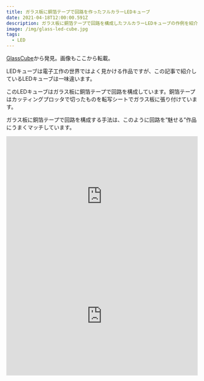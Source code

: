 ```yaml
---
title: ガラス板に銅箔テープで回路を作ったフルカラーLEDキューブ
date: 2021-04-18T12:00:00.591Z
description: ガラス板に銅箔テープで回路を構成したフルカラーLEDキューブの作例を紹介します。
image: /img/glass-led-cube.jpg
tags:
  - LED
---
```

[GlassCube](https://hackaday.io/project/169617-glasscube)から発見。画像もここから転載。

LEDキューブは電子工作の世界ではよく見かける作品ですが、この記事で紹介しているLEDキューブは一味違います。

このLEDキューブはガラス板に銅箔テープで回路を構成しています。銅箔テープはカッティングプロッタで切ったものを転写シートでガラス板に張り付けています。

ガラス板に銅箔テープで回路を構成する手法は、このように回路を”魅せる”作品にうまくマッチしています。

<iframe width="100%" height="315" src="https://www.youtube.com/embed/l7dMmyptKfs" frameborder="0" allow="accelerometer; autoplay; clipboard-write; encrypted-media; gyroscope; picture-in-picture" allowfullscreen></iframe>

<iframe width="100%" height="315" src="https://www.youtube.com/embed/mCHMtErUZyA" frameborder="0" allow="accelerometer; autoplay; clipboard-write; encrypted-media; gyroscope; picture-in-picture" allowfullscreen></iframe>
